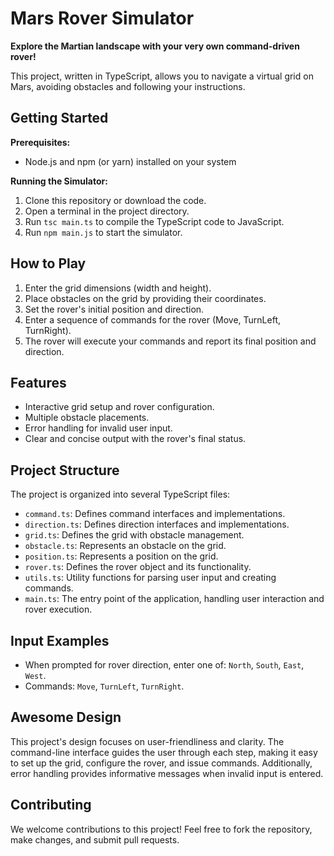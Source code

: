 # Mars Rover Simulator

**Explore the Martian landscape with your very own command-driven rover!**

This project, written in TypeScript, allows you to navigate a virtual grid on Mars, avoiding obstacles and following your instructions.

## Getting Started

**Prerequisites:**

- Node.js and npm (or yarn) installed on your system

**Running the Simulator:**

1. Clone this repository or download the code.
2. Open a terminal in the project directory.
3. Run `tsc main.ts` to compile the TypeScript code to JavaScript.
5. Run `npm main.js` to start the simulator.

## How to Play

1. Enter the grid dimensions (width and height).
2. Place obstacles on the grid by providing their coordinates.
3. Set the rover's initial position and direction.
4. Enter a sequence of commands for the rover (Move, TurnLeft, TurnRight).
5. The rover will execute your commands and report its final position and direction.

## Features

- Interactive grid setup and rover configuration.
- Multiple obstacle placements.
- Error handling for invalid user input.
- Clear and concise output with the rover's final status.

## Project Structure

The project is organized into several TypeScript files:

- `command.ts`: Defines command interfaces and implementations.
- `direction.ts`: Defines direction interfaces and implementations.
- `grid.ts`: Defines the grid with obstacle management.
- `obstacle.ts`: Represents an obstacle on the grid.
- `position.ts`: Represents a position on the grid.
- `rover.ts`: Defines the rover object and its functionality.
- `utils.ts`: Utility functions for parsing user input and creating commands.
- `main.ts`: The entry point of the application, handling user interaction and rover execution.

## Input Examples

- When prompted for rover direction, enter one of: `North`, `South`, `East`, `West`.
- Commands: `Move`, `TurnLeft`, `TurnRight`.

## Awesome Design

This project's design focuses on user-friendliness and clarity. The command-line interface guides the user through each step, making it easy to set up the grid, configure the rover, and issue commands. Additionally, error handling provides informative messages when invalid input is entered.

## Contributing

We welcome contributions to this project! Feel free to fork the repository, make changes, and submit pull requests.


